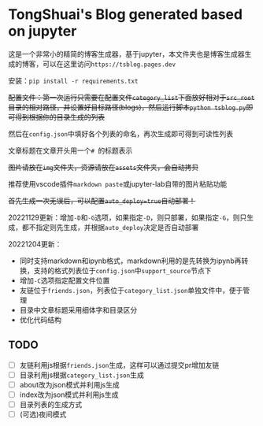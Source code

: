 # TongShuai's Blog generated based on jupyter

这是一个非常小的精简的博客生成器，基于jupyter，本文件夹也是博客生成器生成的博客，可以在这里访问`https://tsblog.pages.dev`

安装：`pip install -r requirements.txt`

~~配置文件：第一次运行只需要在配置文件`category_list`下面放好相对于`src_root`目录的相对路径，并设置好目标路径(blogs)，然后运行脚本`python tsblog.py`即可得到根据你的目录生成的列表~~

然后在`config.json`中填好各个列表的命名，再次生成即可得到可读性列表

文章标题在文章开头用一个`# `的标题表示

~~图片请放在`img`文件夹，资源请放在`assets`文件夹，会自动拷贝~~

推荐使用vscode插件`markdown paste`或jupyter-lab自带的图片粘贴功能

~~首先生成一次无误后，可以配置`auto_deploy=true`自动部署！~~

20221129更新：增加`-D`和`-G`选项，如果指定`-D`，则只部署，如果指定`-G`，则只生成，都不指定则先生成，并根据`auto_deploy`决定是否自动部署

20221204更新：

- 同时支持markdown和ipynb格式，markdown利用的是先转换为ipynb再转换，支持的格式列表位于`config.json`中`support_source`节点下
- 增加`-C`选项指定配置文件位置
- 友链位于`friends.json`，列表位于`category_list.json`单独文件中，便于管理
- 目录中文章标题采用细体字和目录区分
- 优化代码结构

## TODO

- [ ] 友链利用js根据`friends.json`生成，这样可以通过提交pr增加友链
- [ ] 目录利用js根据`category_list.json`生成
- [ ] about改为json模式并利用js生成
- [ ] index改为json模式并利用js生成
- [ ] 目录列表的生成方式
- [ ] (可选)夜间模式
